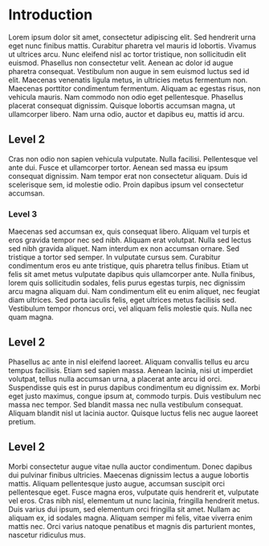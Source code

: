 # Introduction

Lorem ipsum dolor sit amet, consectetur adipiscing elit. Sed hendrerit urna eget nunc finibus mattis. Curabitur pharetra vel mauris id lobortis. Vivamus ut ultrices arcu. Nunc eleifend nisl ac tortor tristique, non sollicitudin elit euismod. Phasellus non consectetur velit. Aenean ac dolor id augue pharetra consequat. Vestibulum non augue in sem euismod luctus sed id elit. Maecenas venenatis ligula metus, in ultricies metus fermentum non. Maecenas porttitor condimentum fermentum. Aliquam ac egestas risus, non vehicula mauris. Nam commodo non odio eget pellentesque. Phasellus placerat consequat dignissim. Quisque lobortis accumsan magna, ut ullamcorper libero. Nam urna odio, auctor et dapibus eu, mattis id arcu.

## Level 2
Cras non odio non sapien vehicula vulputate. Nulla facilisi. Pellentesque vel ante dui. Fusce et ullamcorper tortor. Aenean sed massa eu ipsum consequat dignissim. Nam tempor erat non consectetur aliquam. Duis id scelerisque sem, id molestie odio. Proin dapibus ipsum vel consectetur accumsan.

### Level 3
Maecenas sed accumsan ex, quis consequat libero. Aliquam vel turpis et eros gravida tempor nec sed nibh. Aliquam erat volutpat. Nulla sed lectus sed nibh gravida aliquet. Nam interdum ex non accumsan ornare. Sed tristique a tortor sed semper. In vulputate cursus sem. Curabitur condimentum eros eu ante tristique, quis pharetra tellus finibus. Etiam ut felis sit amet metus vulputate dapibus quis ullamcorper ante. Nulla finibus, lorem quis sollicitudin sodales, felis purus egestas turpis, nec dignissim arcu magna aliquam dui. Nam condimentum elit eu enim aliquet, nec feugiat diam ultrices. Sed porta iaculis felis, eget ultrices metus facilisis sed. Vestibulum tempor rhoncus orci, vel aliquam felis molestie quis. Nulla nec quam magna.

## Level 2
Phasellus ac ante in nisl eleifend laoreet. Aliquam convallis tellus eu arcu tempus facilisis. Etiam sed sapien massa. Aenean lacinia, nisi ut imperdiet volutpat, tellus nulla accumsan urna, a placerat ante arcu id orci. Suspendisse quis est in purus dapibus condimentum eu dignissim ex. Morbi eget justo maximus, congue ipsum at, commodo turpis. Duis vestibulum nec massa nec tempor. Sed blandit massa nec nulla vestibulum consequat. Aliquam blandit nisl ut lacinia auctor. Quisque luctus felis nec augue laoreet pretium.

## Level 2
Morbi consectetur augue vitae nulla auctor condimentum. Donec dapibus dui pulvinar finibus ultricies. Maecenas dignissim lectus a augue lobortis mattis. Aliquam pellentesque justo augue, accumsan suscipit orci pellentesque eget. Fusce magna eros, vulputate quis hendrerit et, vulputate vel eros. Cras nibh nisl, elementum ut nunc lacinia, fringilla hendrerit metus. Duis varius dui ipsum, sed elementum orci fringilla sit amet. Nullam ac aliquam ex, id sodales magna. Aliquam semper mi felis, vitae viverra enim mattis nec. Orci varius natoque penatibus et magnis dis parturient montes, nascetur ridiculus mus. 
